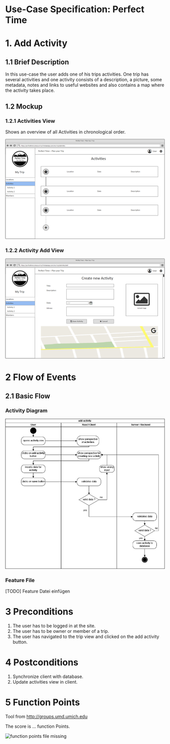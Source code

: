# Use-Case Specification: Perfect Time

# 1. Add Activity
## 1.1 Brief Description

In this use-case the user adds one of his trips activities. One trip has several activities and one activity consists of a description, a picture, some metadata, notes and links to useful websites and also contains a map where the activity takes place.

## 1.2 Mockup

### 1.2.1 Activities View
Shows an overview of all Activities in chronological order.

![mockup file missing][mu1]

[mu1]: ./ActivitiesView.png "Mockup"

### 1.2.2 Activity Add View

![mockup file missing][mu2]

[mu2]: ./AddActivity.png "Mockup"


# 2 Flow of Events

## 2.1 Basic Flow

### Activity Diagram

![activity diagram file missing][ad]

[ad]: ./addActivity_activityDiagramm.png "Activity Diagram"

### Feature File

[TODO] Feature Datei einfügen


# 3 Preconditions
1. The user has to be logged in at the site.
2. The user has to be owner or member of a trip.
3. The user has navigated to the trip view and clicked on the add activity button.


# 4 Postconditions
1. Synchronize client with database.
2. Update activities view in client.


# 5 Function Points
Tool from http://groups.umd.umich.edu

The score is ... function Points.

![function points file missing][fp]

[fp]: ./addActivity_FunctionPoints.png "Function Points"


